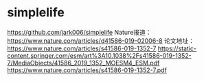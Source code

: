 # simplelife
https://github.com/jark006/simplelife
Nature报道：https://www.nature.com/articles/d41586-019-02006-8
论文地址：https://www.nature.com/articles/s41586-019-1352-7
https://static-content.springer.com/esm/art%3A10.1038%2Fs41586-019-1352-7/MediaObjects/41586_2019_1352_MOESM4_ESM.pdf
https://www.nature.com/articles/s41586-019-1352-7.pdf

